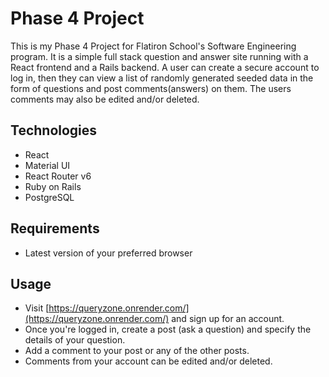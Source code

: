 # Phase 4 Project
This is my Phase 4 Project for Flatiron School's Software Engineering program. It is a simple full stack question and answer site running with a React frontend and a Rails backend. A user can create a secure account to log in, then they can view a list of randomly generated seeded data in the form of questions and post comments(answers) on them. The users comments may also be edited and/or deleted.

## Technologies
- React
- Material UI
- React Router v6
- Ruby on Rails
- PostgreSQL

## Requirements
- Latest version of your preferred browser

## Usage
- Visit [https://queryzone.onrender.com/](https://queryzone.onrender.com/) and sign up for an account.
- Once you're logged in, create a post (ask a question) and specify the details of your question.
- Add a comment to your post or any of the other posts.
- Comments from your account can be edited and/or deleted.
